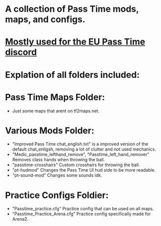 # A collection of Pass Time mods, maps, and configs.
# [Mostly used for the EU Pass Time discord](https://passtime.tf/)
# Explation of all folders included:

# Pass Time Maps Folder:
* Just some maps that arent on tf2maps.net.

# Various Mods Folder:
* "Improved Pass Time chat_english.txt" is a improved version of the default chat_enligsh, removing a lot of clutter and not used mechanics.
* "Medic_passtime_lefthand_remove", "Passtime_left_hand_remover" Removes class hands when throwing the ball.
* "passtime-crosshairs" Custom crosshairs for throwing the ball.
* "pt-hudmod" Changes the Pass Time UI hud side to be more readable.
* "pt-sound-mod" Changes some sounds idk.

# Practice Configs Foldier:
* "Passtime_practice.cfg" Practice config that can be used on all maps.
* "Passtime_Practice_Arena.cfg" Practice config specifically made for Arena2.
  
